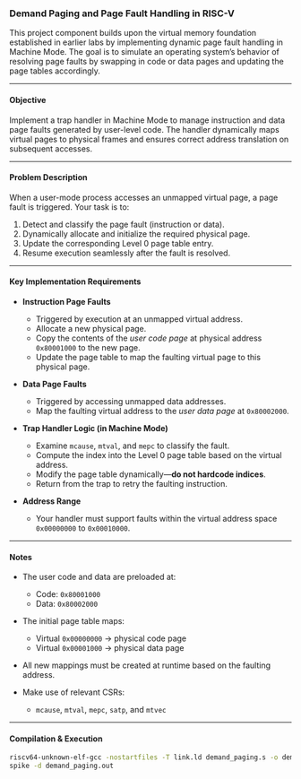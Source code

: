 
### Demand Paging and Page Fault Handling in RISC-V

This project component builds upon the virtual memory foundation established in earlier labs by implementing dynamic page fault handling in Machine Mode. The goal is to simulate an operating system’s behavior of resolving page faults by swapping in code or data pages and updating the page tables accordingly.

---

#### Objective

Implement a trap handler in Machine Mode to manage instruction and data page faults generated by user-level code. The handler dynamically maps virtual pages to physical frames and ensures correct address translation on subsequent accesses.

---

#### Problem Description

When a user-mode process accesses an unmapped virtual page, a page fault is triggered. Your task is to:

1. Detect and classify the page fault (instruction or data).
2. Dynamically allocate and initialize the required physical page.
3. Update the corresponding Level 0 page table entry.
4. Resume execution seamlessly after the fault is resolved.

---

#### Key Implementation Requirements

- **Instruction Page Faults**
  - Triggered by execution at an unmapped virtual address.
  - Allocate a new physical page.
  - Copy the contents of the *user code page* at physical address `0x80001000` to the new page.
  - Update the page table to map the faulting virtual page to this physical page.

- **Data Page Faults**
  - Triggered by accessing unmapped data addresses.
  - Map the faulting virtual address to the *user data page* at `0x80002000`.

- **Trap Handler Logic (in Machine Mode)**
  - Examine `mcause`, `mtval`, and `mepc` to classify the fault.
  - Compute the index into the Level 0 page table based on the virtual address.
  - Modify the page table dynamically—**do not hardcode indices**.
  - Return from the trap to retry the faulting instruction.

- **Address Range**
  - Your handler must support faults within the virtual address space `0x00000000` to `0x00010000`.

---

#### Notes

- The user code and data are preloaded at:
  - Code: `0x80001000`
  - Data: `0x80002000`

- The initial page table maps:
  - Virtual `0x00000000` → physical code page
  - Virtual `0x00001000` → physical data page

- All new mappings must be created at runtime based on the faulting address.

- Make use of relevant CSRs:
  - `mcause`, `mtval`, `mepc`, `satp`, and `mtvec`

---

#### Compilation & Execution

```bash
riscv64-unknown-elf-gcc -nostartfiles -T link.ld demand_paging.s -o demand_paging.out
spike -d demand_paging.out
